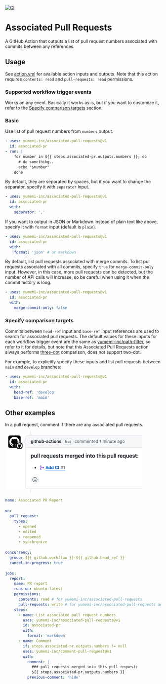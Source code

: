 [![CI](https://github.com/yumemi-inc/associated-pull-requests/actions/workflows/ci.yml/badge.svg)](https://github.com/yumemi-inc/associated-pull-requests/actions/workflows/ci.yml)

# Associated Pull Requests

A GitHub Action that outputs a list of pull request numbers associated with commits between any references.

## Usage

See [action.yml](action.yml) for available action inputs and outputs.
Note that this action requires `contents: read` and `pull-requests: read` permissions.

### Supported workflow trigger events

Works on any event.
Basically it works as is, but if you want to customize it, refer to the [Specify comparison targets](#specify-comparison-targets) section.

### Basic

Use list of pull request numbers from `numbers` output.

```yaml
- uses: yumemi-inc/associated-pull-requests@v1
  id: associated-pr
- run: |
    for number in ${{ steps.associated-pr.outputs.numbers }}; do
      # do somethihg..
      echo "$number"
    done
```

By default, they are separated by spaces, but if you want to change the separator, specify it with `separator` input.

```yaml
- uses: yumemi-inc/associated-pull-requests@v1
  id: associated-pr
  with:
    separator: ','
```

If you want to output in JSON or Markdown instead of plain text like above, specify it with `format` input (default is `plain`).

```yaml
- uses: yumemi-inc/associated-pull-requests@v1
  id: associated-pr
  with:
    format: 'json' # or markdown
```

By default, list pull requests associated with merge commits.
To list pull requests associated with all commits, specify `true` for `merge-commit-only` input.
However, in this case, more pull requests can be detected, but the number of API calls will increase, so be careful when using it when the commit history is long.

```yaml
- uses: yumemi-inc/associated-pull-requests@v1
  id: associated-pr
  with:
    merge-commit-only: false
```

### Specify comparison targets

Commits between `head-ref` input and `base-ref` input references are used to search for associated pull requests.
The default values ​​for these inputs for each workflow trigger event are the same as [yumemi-inc/path-filter](https://github.com/yumemi-inc/path-filter#specify-comparison-targets), so refer to it for details, but note that this Associated Pull Requests action always performs [three-dot](https://docs.github.com/en/pull-requests/collaborating-with-pull-requests/proposing-changes-to-your-work-with-pull-requests/about-comparing-branches-in-pull-requests#three-dot-and-two-dot-git-diff-comparisons) comparison, does not support two-dot.

For example, to explicitly specify these inputs and list pull requests between `main` and `develop` branches:

```yaml
- uses: yumemi-inc/associated-pull-requests@v1
  id: associated-pr
  with:
    head-ref: 'develop'
    base-ref: 'main'
```

## Other examples

In a pull request, comment if there are any associated pull requests.

![image](doc/image.png)

```yaml
name: Associated PR Report

on:
  pull_request:
    types:
      - opened
      - edited
      - reopened
      - synchronize

concurrency:
  group: ${{ github.workflow }}-${{ github.head_ref }}
  cancel-in-progress: true

jobs:
  report:
    name: PR report
    runs-on: ubuntu-latest
    permissions:
      contents: read # for yumemi-inc/associated-pull-requests
      pull-requests: write # for yumemi-inc/associated-pull-requests and yumemi-inc/comment-pull-request
    steps:
      - name: List associated pull request numbers
        uses: yumemi-inc/associated-pull-requests@v1
        id: associated-pr
        with:
          format: 'markdown'
      - name: Comment
        if: steps.associated-pr.outputs.numbers != null
        uses: yumemi-inc/comment-pull-request@v1
        with:
          comment: |
            ### pull requests merged into this pull request:
            ${{ steps.associated-pr.outputs.numbers }}
          previous-comment: 'hide'
```
